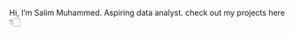   Hi, I’m Salim Muhammed. 
  Aspiring data analyst.
  check out my projects here👇🏻
  
    


<!---
Salim-Muhammed/Salim-Muhammed is a ✨ special ✨ repository because its `README.md` (this file) appears on your GitHub profile.
You can click the Preview link to take a look at your changes.
--->

